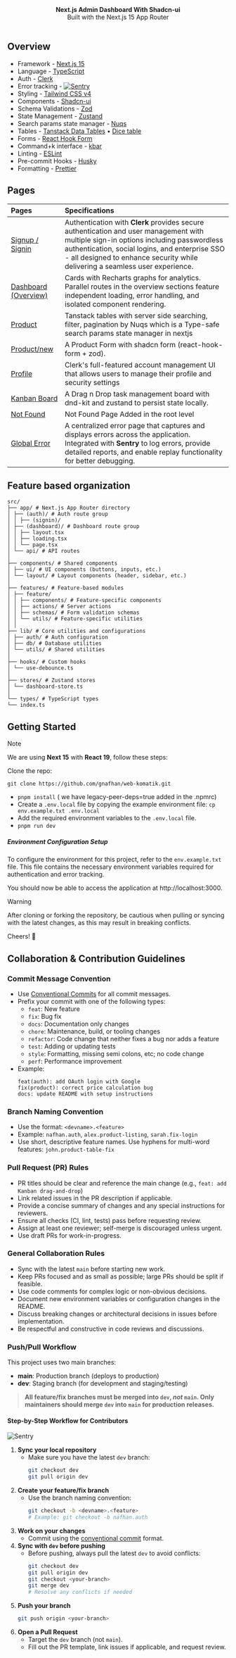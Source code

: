 <picture>
  <source media="(prefers-color-scheme: dark)" srcset="https://user-images.githubusercontent.com/9113740/201498864-2a900c64-d88f-4ed4-b5cf-770bcb57e1f5.png">
  <source media="(prefers-color-scheme: light)" srcset="https://user-images.githubusercontent.com/9113740/201498152-b171abb8-9225-487a-821c-6ff49ee48579.png">
</picture>

<div align="center"><strong>Next.js Admin Dashboard With Shadcn-ui</strong></div>
<div align="center">Built with the Next.js 15 App Router</div>
<br />
<div align="center">
<span>
</div>

## Overview



- Framework - [Next.js 15](https://nextjs.org/13)
- Language - [TypeScript](https://www.typescriptlang.org)
- Auth - [Clerk](https://go.clerk.com/ILdYhn7)
- Error tracking - [<picture><img alt="Sentry" src="public/assets/sentry.svg">
        </picture>](https://sentry.io/for/nextjs/?utm_source=github&utm_medium=paid-community&utm_campaign=general-fy26q2-nextjs&utm_content=github-banner-project-tryfree)
- Styling - [Tailwind CSS v4](https://tailwindcss.com)
- Components - [Shadcn-ui](https://ui.shadcn.com)
- Schema Validations - [Zod](https://zod.dev)
- State Management - [Zustand](https://zustand-demo.pmnd.rs)
- Search params state manager - [Nuqs](https://nuqs.47ng.com/)
- Tables - [Tanstack Data Tables](https://ui.shadcn.com/docs/components/data-table) • [Dice table](https://www.diceui.com/docs/components/data-table)
- Forms - [React Hook Form](https://ui.shadcn.com/docs/components/form)
- Command+k interface - [kbar](https://kbar.vercel.app/)
- Linting - [ESLint](https://eslint.org)
- Pre-commit Hooks - [Husky](https://typicode.github.io/husky/)
- Formatting - [Prettier](https://prettier.io)

## Pages

| Pages                                                                                 | Specifications                                                                                                                                                                                                                                                          |
| :------------------------------------------------------------------------------------ | :---------------------------------------------------------------------------------------------------------------------------------------------------------------------------------------------------------------------------------------------------------------------- |
| [Signup / Signin](https://go.clerk.com/ILdYhn7)      | Authentication with **Clerk** provides secure authentication and user management with multiple sign-in options including passwordless authentication, social logins, and enterprise SSO - all designed to enhance security while delivering a seamless user experience. |
| [Dashboard (Overview)](#)    | Cards with Recharts graphs for analytics. Parallel routes in the overview sections feature independent loading, error handling, and isolated component rendering. |
| [Product](#/product)         | Tanstack tables with server side searching, filter, pagination by Nuqs which is a Type-safe search params state manager in nextjs                                                                                                                                       |
| [Product/new](#/product/new) | A Product Form with shadcn form (react-hook-form + zod).                                                                                                                                                                                                                |
| [Profile](#/profile)         | Clerk's full-featured account management UI that allows users to manage their profile and security settings                                                                                                                                                             |
| [Kanban Board](#/kanban)     | A Drag n Drop task management board with dnd-kit and zustand to persist state locally.                                                                                                                                                                                  |
| [Not Found](#/notfound)      | Not Found Page Added in the root level                                                                                                                                                                                                                                  |
| [Global Error](https://sentry.io/for/nextjs/?utm_source=github&utm_medium=paid-community&utm_campaign=general-fy26q2-nextjs&utm_content=github-banner-project-tryfree)           | A centralized error page that captures and displays errors across the application. Integrated with **Sentry** to log errors, provide detailed reports, and enable replay functionality for better debugging. |

## Feature based organization

```plaintext
src/
├── app/ # Next.js App Router directory
│ ├── (auth)/ # Auth route group
│ │ ├── (signin)/
│ ├── (dashboard)/ # Dashboard route group
│ │ ├── layout.tsx
│ │ ├── loading.tsx
│ │ └── page.tsx
│ └── api/ # API routes
│
├── components/ # Shared components
│ ├── ui/ # UI components (buttons, inputs, etc.)
│ └── layout/ # Layout components (header, sidebar, etc.)
│
├── features/ # Feature-based modules
│ ├── feature/
│ │ ├── components/ # Feature-specific components
│ │ ├── actions/ # Server actions
│ │ ├── schemas/ # Form validation schemas
│ │ └── utils/ # Feature-specific utilities
│ │
├── lib/ # Core utilities and configurations
│ ├── auth/ # Auth configuration
│ ├── db/ # Database utilities
│ └── utils/ # Shared utilities
│
├── hooks/ # Custom hooks
│ └── use-debounce.ts
│
├── stores/ # Zustand stores
│ └── dashboard-store.ts
│
└── types/ # TypeScript types
└── index.ts
```

## Getting Started

> [!NOTE]  
> We are using **Next 15** with **React 19**, follow these steps:

Clone the repo:

```
git clone https://github.com/gnafhan/web-komatik.git
```

- `pnpm install` ( we have legacy-peer-deps=true added in the .npmrc)
- Create a `.env.local` file by copying the example environment file:
  `cp env.example.txt .env.local`
- Add the required environment variables to the `.env.local` file.
- `pnpm run dev`

##### Environment Configuration Setup

To configure the environment for this project, refer to the `env.example.txt` file. This file contains the necessary environment variables required for authentication and error tracking.

You should now be able to access the application at http://localhost:3000.

> [!WARNING]
> After cloning or forking the repository, be cautious when pulling or syncing with the latest changes, as this may result in breaking conflicts.

Cheers! 🥂

## Collaboration & Contribution Guidelines

### Commit Message Convention
- Use [Conventional Commits](https://www.conventionalcommits.org/en/v1.0.0/) for all commit messages.
- Prefix your commit with one of the following types:
  - `feat`: New feature
  - `fix`: Bug fix
  - `docs`: Documentation only changes
  - `chore`: Maintenance, build, or tooling changes
  - `refactor`: Code change that neither fixes a bug nor adds a feature
  - `test`: Adding or updating tests
  - `style`: Formatting, missing semi colons, etc; no code change
  - `perf`: Performance improvement
- Example:
  ```
  feat(auth): add OAuth login with Google
  fix(product): correct price calculation bug
  docs: update README with setup instructions
  ```

### Branch Naming Convention
- Use the format: `<devname>.<feature>`
- Example: `nafhan.auth`, `alex.product-listing`, `sarah.fix-login`
- Use short, descriptive feature names. Use hyphens for multi-word features: `john.product-table-fix`

### Pull Request (PR) Rules
- PR titles should be clear and reference the main change (e.g., `feat: add Kanban drag-and-drop`)
- Link related issues in the PR description if applicable.
- Provide a concise summary of changes and any special instructions for reviewers.
- Ensure all checks (CI, lint, tests) pass before requesting review.
- Assign at least one reviewer; self-merge is discouraged unless urgent.
- Use draft PRs for work-in-progress.

### General Collaboration Rules
- Sync with the latest `main` before starting new work.
- Keep PRs focused and as small as possible; large PRs should be split if feasible.
- Use code comments for complex logic or non-obvious decisions.
- Document new environment variables or configuration changes in the README.
- Discuss breaking changes or architectural decisions in issues before implementation.
- Be respectful and constructive in code reviews and discussions.

### Push/Pull Workflow

This project uses two main branches:
- **main**: Production branch (deploys to production)
- **dev**: Staging branch (for development and staging/testing)

> **All feature/fix branches must be merged into `dev`, _not_ `main`. Only maintainers should merge `dev` into `main` for production releases.**

#### Step-by-Step Workflow for Contributors
<picture><img alt="Sentry" src=".github/images/git_workflow.png">
        </picture>

1. **Sync your local repository**
   - Make sure you have the latest `dev` branch:
     ```sh
     git checkout dev
     git pull origin dev
     ```
2. **Create your feature/fix branch**
   - Use the branch naming convention:
     ```sh
     git checkout -b <devname>.<feature>
     # Example: git checkout -b nafhan.auth
     ```
3. **Work on your changes**
   - Commit using the [conventional commit](#commit-message-convention) format.
4. **Sync with `dev` before pushing**
   - Before pushing, always pull the latest `dev` to avoid conflicts:
     ```sh
     git checkout dev
     git pull origin dev
     git checkout <your-branch>
     git merge dev
     # Resolve any conflicts if needed
     ```
5. **Push your branch**
   ```sh
   git push origin <your-branch>
   ```
6. **Open a Pull Request**
   - Target the `dev` branch (not `main`).
   - Fill out the PR template, link issues if applicable, and request review.
